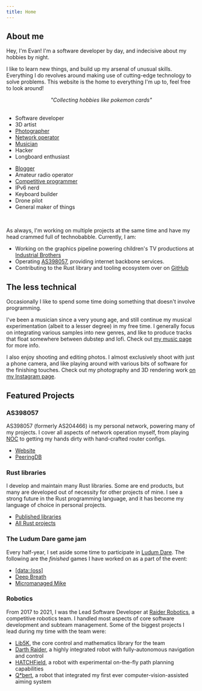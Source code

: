 ```yaml
---
title: Home
---
```


<!-- <div class="portfolio-sellout">
<p>Looking for my portfolio? Click <a href="">here</a>.</p>
</div> -->

## About me 

Hey, I'm Evan! I'm a software developer by day, and indecisive about my hobbies by night. 

I like to learn new things, and build up my arsenal of unusual skills. Everything I do revolves around making use of cutting-edge technology to solve problems. This website is the home to everything I'm up to, feel free to look around!

<center><em>"Collecting hobbies like pokemon cards"</em></center>
<br>

<div id="main-skills" >
<div>

- Software developer
- 3D artist
- [Photographer](https://instagram.com/evanpratten)
- [Network operator](/network)
- [Musician](/music)
- Hacker
- Longboard enthusiast

</div><div>

- [Blogger](/blog)
- Amateur radio operator
- [Competitive programmer](/hobbies/software/competitive-programming)
- IPv6 nerd
- Keyboard builder
- Drone pilot
- General maker of things

</div></div>

<!-- I love to experiment with little-used technologies, and specialize in *making things interconnect*. -->

<!-- I am a first-year college student, studying Software Engineering at Sheridan College. I develop software both as a hobby, and professionally, and have been programming since I was in the 5th grade. I am also a Canadian amateur radio operator (callsign **VA3ZZA**), and the former Lead Software Developer at [Raider Robotics](https://github.com/frc5024). -->

<br>

As always, I'm working on multiple projects at the same time and have my head crammed full of technobabble. Currently, I am:

- Working on the graphics pipeline powering children's TV productions at [Industrial Brothers](https://www.industrialbrothers.com/)
- Operating [AS398057](/network), providing internet backbone services.
- Contributing to the Rust library and tooling ecosystem over on [GitHub](https://github.com/ewpratten)

<!-- ## Experience

- **Pipeline Software Developer**, [Industrial Brothers](https://www.industrialbrothers.com/)
- **Pipeline Technical Director**, [Industrial Brothers](https://www.industrialbrothers.com/)
- **Lead of Software Development**, [Raider Robotics](https://raiderrobotics.org)
- **Technical Consultant**, [Personal Computers of London](http://pcol.ca)
- **Co-Founder**, [RetryLife](/music/retrylife) -->

## The less technical

Occasionally I like to spend some time doing something that doesn't involve programming.

I've been a musician since a very young age, and still continue my musical experimentation (albeit to a lesser degree) in my free time. I generally focus on integrating various samples into new genres, and like to produce tracks that float somewhere between dubstep and lofi. Check out [my music page](/music) for more info.

I also enjoy shooting and editing photos. I almost exclusively shoot with just a phone camera, and like playing around with various bits of software for the finishing touches. Check out my photography and 3D rendering work [on my Instagram page](https://instagram.com/evanpratten).


## Featured Projects

<div class="project">
<h3>AS398057</h3>

AS398057 (formerly AS204466) is my personal network, powering many of my projects. I cover all aspects of network operation myself, from playing [NOC](https://en.wikipedia.org/wiki/Network_operations_center) to getting my hands dirty with hand-crafted router configs.

- [Website](/network)
- [PeeringDB](https://peeringdb.com/asn/398057)
</div>

<div class="project">
<h3>Rust libraries</h3> 

I develop and maintain many Rust libraries. Some are end products, but many are developed out of necessity for other projects of mine. I see a strong future in the Rust programming language, and it has become my language of choice in personal projects.

- [Published libraries](https://crates.io/users/Ewpratten?sort=downloads)
- [All Rust projects](https://github.com/search?o=desc&p=1&q=user%3AEwpratten+language%3ARust&s=stars&type=Repositories)
</div>

<div class="project">
<h3>The Ludum Dare game jam</h3>

Every half-year, I set aside some time to participate in [Ludum Dare](https://ldjam.com/). The following are the *finished* games I have worked on as a part of the event:

- [\[data::loss\]](https://github.com/Ewpratten/ludum-dare-49)
- [Deep Breath](https://github.com/Ewpratten/ludum-dare-48)
- [Micromanaged Mike](https://rsninja.dev/LudumDare46/)
</div>

<div class="project">
<h3>Robotics</h3>

From 2017 to 2021, I was the Lead Software Developer at [Raider Robotics](https://raiderrobotics.org), a competitive robotics team. I handled most aspects of core software development and subteam management. Some of the biggest projects I lead during my time with the team were:

- [Lib5K](https://github.com/frc5024/lib5k), the core control and mathematics library for the team
- [Darth Raider](https://github.com/frc5024/InfiniteRecharge), a highly integrated robot with fully-autonomous navigation and control
- [HATCHField](https://github.com/frc5024/DeepSpace), a robot with experimental on-the-fly path planning capabilities
- [Q*bert](https://github.com/frc5024/powerup), a robot that integrated my first ever computer-vision-assisted aiming system
</div>



<!-- <div class="project">
<h3>OpenDepthMap</h3>

OpenDepthMap was an experiment in [Binocular Depth Mapping](https://en.wikipedia.org/wiki/Binocular_disparity), based around the [ultraleap](https://www.ultraleap.com/)'s first generation [LeapMotion](https://www.ultraleap.com/product/leap-motion-controller/) hand tracking sensors.

The end product of this project was a tool to generate reasonably accurate depth maps in real-time from a single LeapMotion camera.

- [GitHub](https://github.com/Ewpratten/OpenDepthMap)
</div> -->